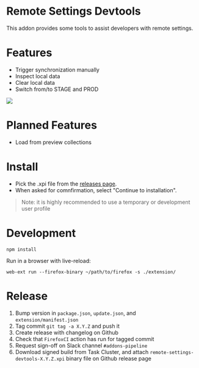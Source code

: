 # Remote Settings Devtools

This addon provides some tools to assist developers with remote settings.

# Features

- Trigger synchronization manually
- Inspect local data
- Clear local data
- Switch from/to STAGE and PROD

![](screenshot.png)

# Planned Features

- Load from preview collections

# Install

- Pick the .xpi file from the [releases page](https://github.com/mozilla/remote-settings-devtools/releases).
- When asked for comnfirmation, select "Continue to installation".

> Note: it is highly recommended to use a temporary or development user profile

# Development

```
npm install
```

Run in a browser with live-reload:

```
web-ext run --firefox-binary ~/path/to/firefox -s ./extension/
```

# Release

1. Bump version in ``package.json``, ``update.json``, and ``extension/manifest.json``
2. Tag commit ``git tag -a X.Y.Z`` and push it
3. Create release with changelog on Github
4. Check that ``FirefoxCI`` action has run for tagged commit
5. Request sign-off on Slack channel ``#addons-pipeline``
6. Download signed build from Task Cluster, and attach ``remote-settings-devtools-X.Y.Z.xpi`` binary file on Github release page
